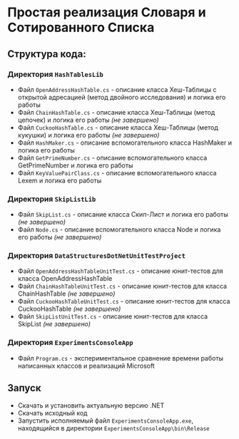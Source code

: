 # Простая реализация Словаря и Сотированного Списка

## Структура кода:
### Директория `HashTablesLib`
+ Файл `OpenAddressHashTable.cs` - описание класса Хеш-Таблицы с открытой адресацией (метод двойного исследования) и логика его работы
+ Файл `ChainHashTable.cs` - описание класса Хеш-Таблицы (метод цепочек) и логика его работы _(не завершено)_
+ Файл `CuckooHashTable.cs` - описание класса Хеш-Таблицы (метод кукушки) и логика его работы _(не завершено)_
+ Файл `HashMaker.cs` - описание вспомогательного класса HashMaker и логика его работы
+ Файл `GetPrimeNumber.cs` - описание вспомогательного класса GetPrimeNumber и логика его работы
+ Файл `KeyValuePairClass.cs` - описание вспомогательного класса Lexem и логика его работы
### Директория `SkipListLib`
+ Файл `SkipList.cs` - описание класса Скип-Лист и логика его работы _(не завершено)_
+ Файл `Node.cs` - описание вспомогательного класса Node и логика его работы _(не завершено)_
### Директория `DataStructuresDotNetUnitTestProject`
+ Файл `OpenAddressHashTableUnitTest.cs` - описание юнит-тестов для класса OpenAddressHashTable
+ Файл `ChainHashTableUnitTest.cs` - описание юнит-тестов для класса ChainHashTable _(не завершено)_
+ Файл `CuckooHashTableUnitTest.cs` - описание юнит-тестов для класса CuckooHashTable _(не завершено)_
+ Файл `SkipListUnitTest.cs` - описание юнит-тестов для класса SkipList _(не завершено)_
### Директория `ExperimentsConsoleApp`
+ Файл `Program.cs` - экспериментальное сравнение времени работы написанных классов и реализаций Microsoft

## Запуск
+ Скачать и установить актуальную версию .NET
+ Скачать исходный код
+ Запустить исполняемый файл  `ExperimentsConsoleApp.exe`, находящийся в директории `ExperimentsConsoleApp\bin\Release`
